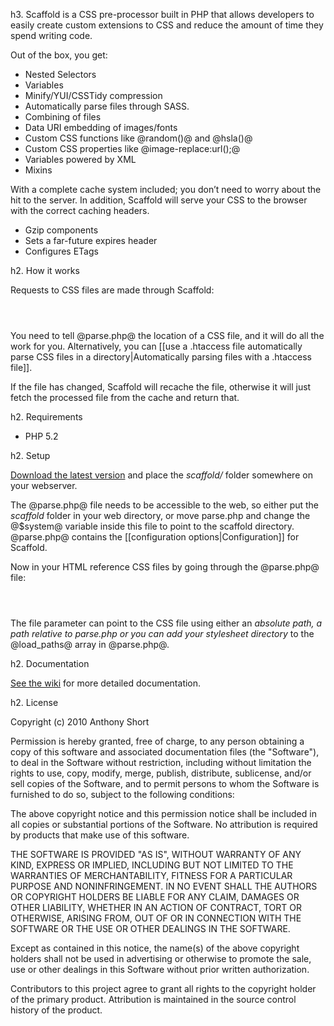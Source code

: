 h3. Scaffold is a CSS pre-processor built in PHP that allows developers to easily create custom extensions to CSS and reduce the amount of time they spend writing code. 

Out of the box, you get:

* Nested Selectors
* Variables
* Minify/YUI/CSSTidy compression
* Automatically parse files through SASS.
* Combining of files
* Data URI embedding of images/fonts
* Custom CSS functions like @random()@ and @hsla()@
* Custom CSS properties like @image-replace:url();@
* Variables powered by XML
* Mixins

With a complete cache system included; you don’t need to worry about the hit to the server. In addition, Scaffold will serve your CSS to the browser with the correct caching headers.

* Gzip components
* Sets a far-future expires header
* Configures ETags

h2. How it works

Requests to CSS files are made through Scaffold:

<code>
  <link href="scaffold/parse.php?file=/stylesheets/master.css" rel="stylesheet"/>
</code>

You need to tell @parse.php@ the location of a CSS file, and it will do all the work for you. Alternatively, you can [[use a .htaccess file automatically parse CSS files in a directory|Automatically parsing files with a .htaccess file]].

If the file has changed, Scaffold will recache the file, otherwise it will just fetch the processed file from the cache and return that.

h2. Requirements

* PHP 5.2

h2. Setup

<a href="http://github.com/anthonyshort/Scaffold/zipball/master">Download the latest version</a> and place the _scaffold/_ folder somewhere on your webserver.

The @parse.php@ file needs to be accessible to the web, so either put the _scaffold_ folder in your web directory, or move parse.php and change the @$system@ variable inside this file to point to the scaffold directory. @parse.php@ contains the [[configuration options|Configuration]] for Scaffold. 

Now in your HTML reference CSS files by going through the @parse.php@ file:

<code>
  <link href="path/to/parse.php?file=/path/to/stylesheet.css" rel="stylesheet"/>
</code>

The file parameter can point to the CSS file using either an *absolute path, a path relative to parse.php or you can add your stylesheet directory* to the @load_paths@ array in @parse.php@.

h2. Documentation

<a href="http://github.com/anthonyshort/Scaffold/wiki">See the wiki</a> for more detailed documentation.

h2. License

Copyright (c) 2010 Anthony Short

Permission is hereby granted, free of charge, to any person obtaining a copy of this software and associated documentation files (the "Software"), to deal in the Software without restriction, including without limitation the rights to use, copy, modify, merge, publish, distribute, sublicense, and/or sell copies of the Software, and to permit persons to whom the Software is furnished to do so, subject to the following conditions:

The above copyright notice and this permission notice shall be included in all copies or substantial portions of the Software. No attribution is required by products that make use of this software.

THE SOFTWARE IS PROVIDED "AS IS", WITHOUT WARRANTY OF ANY KIND, EXPRESS OR IMPLIED, INCLUDING BUT NOT LIMITED TO THE WARRANTIES OF MERCHANTABILITY, FITNESS FOR A PARTICULAR PURPOSE AND NONINFRINGEMENT. IN NO EVENT SHALL THE AUTHORS OR COPYRIGHT HOLDERS BE LIABLE FOR ANY CLAIM, DAMAGES OR OTHER LIABILITY, WHETHER IN AN ACTION OF CONTRACT, TORT OR OTHERWISE, ARISING FROM, OUT OF OR IN CONNECTION WITH THE SOFTWARE OR THE USE OR OTHER DEALINGS IN THE SOFTWARE.

Except as contained in this notice, the name(s) of the above copyright holders shall not be used in advertising or otherwise to promote the sale, use or other dealings in this Software without prior written authorization.

Contributors to this project agree to grant all rights to the copyright holder of the primary product. Attribution is maintained in the source control history of the product.
